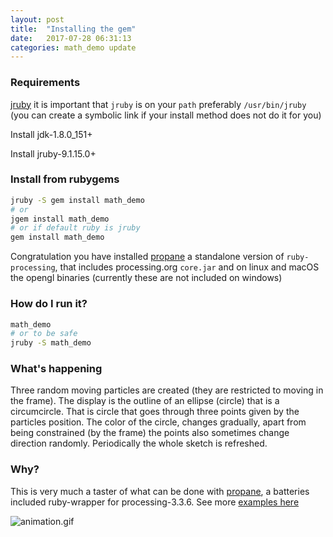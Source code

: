 ```yaml
---
layout: post
title:  "Installing the gem"
date:   2017-07-28 06:31:13
categories: math_demo update
---
```


### Requirements

[jruby][jruby] it is important that `jruby` is on your `path` preferably `/usr/bin/jruby` (you can create a symbolic link if your install method does not do it for you)

Install jdk-1.8.0_151+

Install jruby-9.1.15.0+

### Install from rubygems
```bash
jruby -S gem install math_demo
# or
jgem install math_demo
# or if default ruby is jruby
gem install math_demo
```

Congratulation you have installed [propane][propane] a standalone version of `ruby-processing`, that includes processing.org `core.jar` and on linux and macOS the opengl binaries (currently these are not included on windows)

### How do I run it?

```bash
math_demo
# or to be safe
jruby -S math_demo
```

### What's happening

Three random moving particles are created (they are restricted to moving in the frame). The display is the outline of an ellipse (circle) that is a circumcircle. That is circle that goes through three points given by the particles position. The color of the circle, changes gradually, apart from being constrained (by the frame) the points also sometimes change direction randomly. Periodically the whole sketch is refreshed.

### Why?

This is very much a taster of what can be done with [propane][propane], a batteries included ruby-wrapper for processing-3.3.6. See more [examples here][examples]

![animation.gif]({{site.github.url}}/assets/animation.gif)

[examples]:https://github.com/ruby-processing/propane-examples
[propane]:https://ruby-processing.github.io/propane/2016/10/30/welcome-to-propane.html
[jruby]:http://jruby.org/
